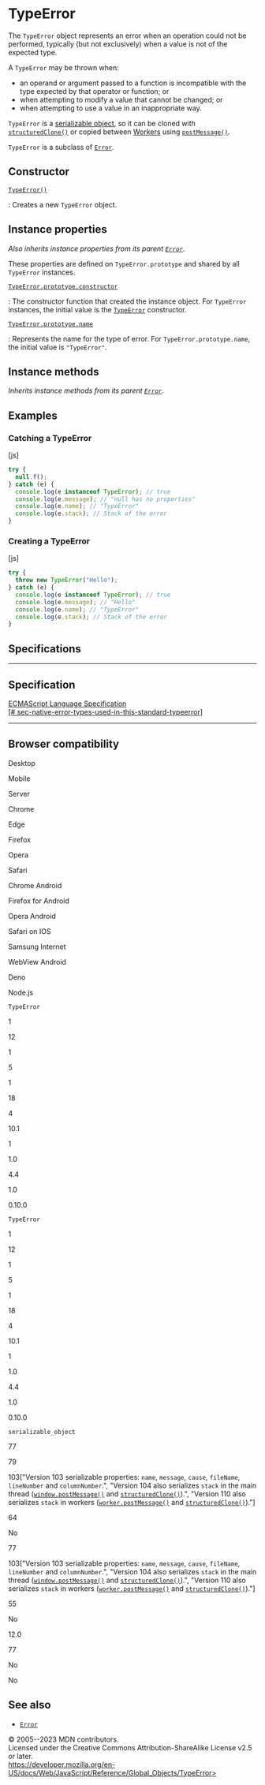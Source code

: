 TypeError
=========

 
The `TypeError` object represents an error when an operation could not
be performed, typically (but not exclusively) when a value is not of the
expected type.

A `TypeError` may be thrown when:

-   an operand or argument passed to a function is incompatible with the
    type expected by that operator or function; or
-   when attempting to modify a value that cannot be changed; or
-   when attempting to use a value in an inappropriate way.

`TypeError` is a [serializable
object](https://developer.mozilla.org/en-US/docs/Glossary/Serializable_object),
so it can be cloned with
[`structuredClone()`](https://developer.mozilla.org/en-US/docs/Web/API/structuredClone)
or copied between
[Workers](https://developer.mozilla.org/en-US/docs/Web/API/Worker) using
[`postMessage()`](https://developer.mozilla.org/en-US/docs/Web/API/Worker/postMessage).

`TypeError` is a subclass of [`Error`](error).


 
Constructor
-----------

 

[`TypeError()`](typeerror/typeerror)

:   Creates a new `TypeError` object.



 
Instance properties 
-------------------

 
*Also inherits instance properties from its parent [`Error`](error)*.

These properties are defined on `TypeError.prototype` and shared by all
`TypeError` instances.

[`TypeError.prototype.constructor`](object/constructor)

:   The constructor function that created the instance object. For
    `TypeError` instances, the initial value is the
    [`TypeError`](typeerror/typeerror) constructor.

[`TypeError.prototype.name`](error/name)

:   Represents the name for the type of error. For
    `TypeError.prototype.name`, the initial value is `"TypeError"`.



 
Instance methods 
----------------

 
*Inherits instance methods from its parent [`Error`](error)*.



 
Examples
--------


 
### Catching a TypeError 

 
 
 
[js]


```js
try {
  null.f();
} catch (e) {
  console.log(e instanceof TypeError); // true
  console.log(e.message); // "null has no properties"
  console.log(e.name); // "TypeError"
  console.log(e.stack); // Stack of the error
}
```




 
### Creating a TypeError 

 
 
 
[js]


```js
try {
  throw new TypeError("Hello");
} catch (e) {
  console.log(e instanceof TypeError); // true
  console.log(e.message); // "Hello"
  console.log(e.name); // "TypeError"
  console.log(e.stack); // Stack of the error
}
```




Specifications
--------------

 
  -------------------------------------------------------------------------------------------------------------------------------------------------------------------------------------
  Specification
  -------------------------------------------------------------------------------------------------------------------------------------------------------------------------------------
  [ECMAScript Language Specification\
  [\#
  sec-native-error-types-used-in-this-standard-typeerror]](https://tc39.es/ecma262/multipage/fundamental-objects.html#sec-native-error-types-used-in-this-standard-typeerror)

  -------------------------------------------------------------------------------------------------------------------------------------------------------------------------------------


Browser compatibility 
---------------------

 


Desktop

Mobile

Server

Chrome

Edge

Firefox

Opera

Safari

Chrome Android

Firefox for Android

Opera Android

Safari on IOS

Samsung Internet

WebView Android

Deno

Node.js

`TypeError`

1

12

1

5

1

18

4

10.1

1

1.0

4.4

1.0

0.10.0

`TypeError`

1

12

1

5

1

18

4

10.1

1

1.0

4.4

1.0

0.10.0

`serializable_object`

77

79

103\[\"Version 103 serializable properties: `name`, `message`, `cause`,
`fileName`, `lineNumber` and `columnNumber`.\", \"Version 104 also
serializes `stack` in the main thread
([`window.postMessage()`](https://developer.mozilla.org/docs/Web/API/Window/postMessage)
and
[`structuredClone()`](https://developer.mozilla.org/docs/Web/API/structuredClone)).\",
\"Version 110 also serializes `stack` in workers
([`worker.postMessage()`](https://developer.mozilla.org/docs/Web/API/Worker/postMessage)
and
[`structuredClone()`](https://developer.mozilla.org/docs/Web/API/structuredClone)).\"\]

64

No

77

103\[\"Version 103 serializable properties: `name`, `message`, `cause`,
`fileName`, `lineNumber` and `columnNumber`.\", \"Version 104 also
serializes `stack` in the main thread
([`window.postMessage()`](https://developer.mozilla.org/docs/Web/API/Window/postMessage)
and
[`structuredClone()`](https://developer.mozilla.org/docs/Web/API/structuredClone)).\",
\"Version 110 also serializes `stack` in workers
([`worker.postMessage()`](https://developer.mozilla.org/docs/Web/API/Worker/postMessage)
and
[`structuredClone()`](https://developer.mozilla.org/docs/Web/API/structuredClone)).\"\]

55

No

12.0

77

No

No

 
See also 
--------

 
-   [`Error`](error)



 
© 2005--2023 MDN contributors.\
Licensed under the Creative Commons Attribution-ShareAlike License v2.5
or later.\
https://developer.mozilla.org/en-US/docs/Web/JavaScript/Reference/Global_Objects/TypeError>

